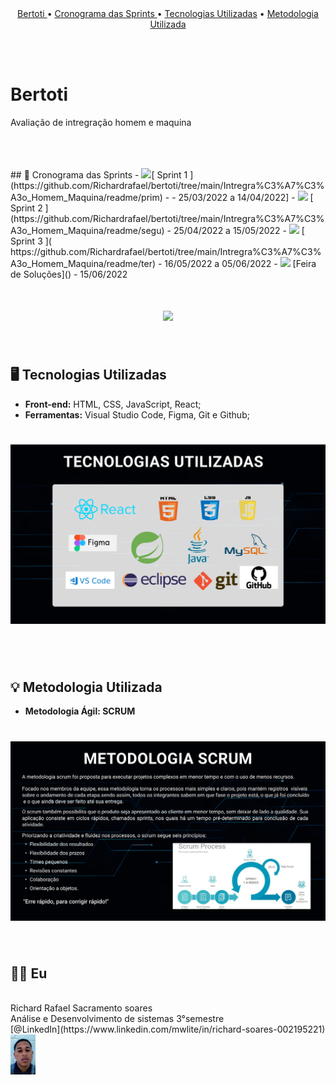 <br>
<br>
<p align="center">
  <a href ="#bertoti"> Bertoti </a>  •    
  <a href ="#cronograma"> Cronograma das Sprints </a>  • 
  <a href ="#tecnologias-utilizadas">Tecnologias Utilizadas</a>  • 
  <a href ="#metodologia-utilizada">Metodologia Utilizada</a> 
 
</p>

<br>
<br id="bertoti">

# Bertoti
 Avaliação de intregração homem e maquina 

<br>
<br id="cadastroE">
<br id="cronograma">
## 📆 Cronograma das Sprints
- <img src = "./readme/grupoAPI/a_fazer.jpeg" />[ Sprint 1 ](https://github.com/Richardrafael/bertoti/tree/main/Intregra%C3%A7%C3%A3o_Homem_Maquina/readme/prim) - - 25/03/2022 a 14/04/2022]
- <img src = "./readme/grupoAPI/a_fazer.jpeg" /> [ Sprint 2 ](https://github.com/Richardrafael/bertoti/tree/main/Intregra%C3%A7%C3%A3o_Homem_Maquina/readme/segu) - 25/04/2022 a 15/05/2022  
- <img src = "./readme/grupoAPI/a_fazer.jpeg" /> [ Sprint 3 ]( https://github.com/Richardrafael/bertoti/tree/main/Intregra%C3%A7%C3%A3o_Homem_Maquina/readme/ter) - 16/05/2022 a 05/06/2022  
- <img src = "./readme/grupoAPI/a_fazer.jpeg" /> [Feira de Soluções]() - 15/06/2022

<br>
<h1 align="center"> 
<img src = "./readme/framesFigma/cronogramaSprints.png"/></h1>

<br id="tecnologias-utilizadas"> 

## 🖥️ Tecnologias Utilizadas
- **Front-end:** HTML, CSS, JavaScript, React;
- **Ferramentas:** Visual Studio Code, Figma, Git e Github;   

<h1 align="center"> 
<img src = "./Intregração_Homem_Maquina/readme/imge/12.png"></h1>
<br id="equipe">

<br id="metodologia-utilizada">   

## 💡 Metodologia Utilizada   

- **Metodologia Ágil: SCRUM**
<h1 align="center"> 
<img src = "./Intregração_Homem_Maquina/readme/imge/met.png"></h1>
<br id="equipe">

## 👨‍💻 Eu
<!-- 
![Equipe Ditial Solutions](/readme/time.gif "Apresentação Equipe Digital Solutions") -->

<br>
Richard Rafael Sacramento soares <br>
Análise e Desenvolvimento de sistemas 3°semestre <br> 
[@LinkedIn](https://www.linkedin.com/mwlite/in/richard-soares-002195221) <img src = "./Intregração_Homem_Maquina/readme/imge/richard.png" width="40">                                  

<br>



